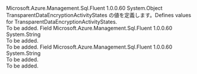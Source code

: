 <Type Name="TransparentDataEncryptionActivityStates" FullName="Microsoft.Azure.Management.Sql.Fluent.Models.TransparentDataEncryptionActivityStates">
  <TypeSignature Language="C#" Value="public static class TransparentDataEncryptionActivityStates" />
  <TypeSignature Language="ILAsm" Value=".class public auto ansi abstract sealed beforefieldinit TransparentDataEncryptionActivityStates extends System.Object" />
  <TypeSignature Language="DocId" Value="T:Microsoft.Azure.Management.Sql.Fluent.Models.TransparentDataEncryptionActivityStates" />
  <TypeSignature Language="VB.NET" Value="Public Class TransparentDataEncryptionActivityStates" />
  <TypeSignature Language="F#" Value="type TransparentDataEncryptionActivityStates = class" />
  <AssemblyInfo>
    <AssemblyName>Microsoft.Azure.Management.Sql.Fluent</AssemblyName>
    <AssemblyVersion>1.0.0.60</AssemblyVersion>
  </AssemblyInfo>
  <Base>
    <BaseTypeName>System.Object</BaseTypeName>
  </Base>
  <Interfaces />
  <Docs>
    <summary>
            <span data-ttu-id="ef1e8-101">TransparentDataEncryptionActivityStates の値を定義します。</span><span class="sxs-lookup"><span data-stu-id="ef1e8-101">Defines values for TransparentDataEncryptionActivityStates.</span></span>
            </summary>
    <remarks>To be added.</remarks>
  </Docs>
  <Members>
    <Member MemberName="Decrypting">
      <MemberSignature Language="C#" Value="public const string Decrypting;" />
      <MemberSignature Language="ILAsm" Value=".field public static literal string Decrypting" />
      <MemberSignature Language="DocId" Value="F:Microsoft.Azure.Management.Sql.Fluent.Models.TransparentDataEncryptionActivityStates.Decrypting" />
      <MemberSignature Language="VB.NET" Value="Public Const Decrypting As String " />
      <MemberSignature Language="F#" Value="val mutable Decrypting : string" Usage="Microsoft.Azure.Management.Sql.Fluent.Models.TransparentDataEncryptionActivityStates.Decrypting" />
      <MemberType>Field</MemberType>
      <AssemblyInfo>
        <AssemblyName>Microsoft.Azure.Management.Sql.Fluent</AssemblyName>
        <AssemblyVersion>1.0.0.60</AssemblyVersion>
      </AssemblyInfo>
      <ReturnValue>
        <ReturnType>System.String</ReturnType>
      </ReturnValue>
      <Docs>
        <summary>To be added.</summary>
        <remarks>To be added.</remarks>
      </Docs>
    </Member>
    <Member MemberName="Encrypting">
      <MemberSignature Language="C#" Value="public const string Encrypting;" />
      <MemberSignature Language="ILAsm" Value=".field public static literal string Encrypting" />
      <MemberSignature Language="DocId" Value="F:Microsoft.Azure.Management.Sql.Fluent.Models.TransparentDataEncryptionActivityStates.Encrypting" />
      <MemberSignature Language="VB.NET" Value="Public Const Encrypting As String " />
      <MemberSignature Language="F#" Value="val mutable Encrypting : string" Usage="Microsoft.Azure.Management.Sql.Fluent.Models.TransparentDataEncryptionActivityStates.Encrypting" />
      <MemberType>Field</MemberType>
      <AssemblyInfo>
        <AssemblyName>Microsoft.Azure.Management.Sql.Fluent</AssemblyName>
        <AssemblyVersion>1.0.0.60</AssemblyVersion>
      </AssemblyInfo>
      <ReturnValue>
        <ReturnType>System.String</ReturnType>
      </ReturnValue>
      <Docs>
        <summary>To be added.</summary>
        <remarks>To be added.</remarks>
      </Docs>
    </Member>
  </Members>
</Type>
